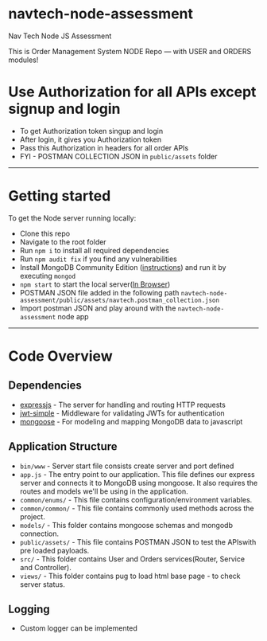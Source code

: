# navtech-node-assessment
Nav Tech Node JS Assessment

This is Order Management System NODE Repo — with USER and ORDERS modules!
# Use Authorization for all APIs except signup and login

- To get Authorization token singup and login
- After login, it gives you Authorization token
- Pass this Authorization in headers for all order APIs
- FYI - POSTMAN COLLECTION JSON in `public/assets` folder
---
# Getting started

To get the Node server running locally:

- Clone this repo
- Navigate to the root folder
- Run `npm i` to install all required dependencies
- Run `npm audit fix` if you find any vulnerabilities
- Install MongoDB Community Edition ([instructions](https://docs.mongodb.com/manual/installation/#tutorials)) and run it by executing `mongod`
- `npm start` to start the local server([In Browser](https://localhost:3000))
- POSTMAN JSON file added in the following path `navtech-node-assessment/public/assets/navtech.postman_collection.json`
- Import postman JSON and play around with the `navtech-node-assessment` node app

---

# Code Overview

## Dependencies

- [expressjs](https://www.npmjs.com/package/express) - The server for handling and routing HTTP requests
- [jwt-simple](https://www.npmjs.com/package/jwt-simple) - Middleware for validating JWTs for authentication
- [mongoose](https://github.com/Automattic/mongoose) - For modeling and mapping MongoDB data to javascript

## Application Structure

- `bin/www` - Server start file consists create server and port defined
- `app.js` - The entry point to our application. This file defines our express server and connects it to MongoDB using mongoose. It also requires the routes and models we'll be using in the application.
- `common/enums/` - This file contains configuration/environment variables.
- `common/common/` - This file contains commonly used methods across the project.
- `models/` - This folder contains mongoose schemas and mongodb connection.
- `public/assets/` - This file contains POSTMAN JSON to test the APIswith pre loaded payloads.
- `src/` - This folder contains User and Orders services(Router, Service and Controller).
- `views/` - This folder contains pug to load html base page - to check server status.

## Logging

- Custom logger can be implemented